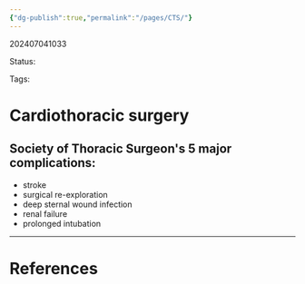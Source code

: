 ```yaml
---
{"dg-publish":true,"permalink":"/pages/CTS/"}
---
```



202407041033

Status: 

Tags: 

# Cardiothoracic surgery

## Society of Thoracic Surgeon's 5 major complications:
- stroke
- surgical re-exploration
- deep sternal wound infection
- renal failure
- prolonged intubation







___
# References
